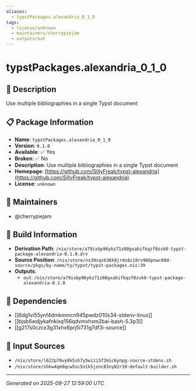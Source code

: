 ```yaml
---
aliases:
  - typstPackages.alexandria_0_1_0
tags:
  - license/unknown
  - maintainers/cherrypiejam
  - outputs/out
---
```


# typstPackages.alexandria_0_1_0

## 📝 Description

Use multiple bibliographies in a single Typst document 

## 📋 Package Information

- **Name**: `typstPackages.alexandria_0_1_0`
- **Version**: `0.1.0`
- **Available**: ✅ Yes
- **Broken**: ✅ No
- **Description**: Use multiple bibliographies in a single Typst document 
- **Homepage**: [https://github.com/SillyFreak/typst-alexandria](https://github.com/SillyFreak/typst-alexandria)
- **License**: `unknown`
## 👥 Maintainers

- @cherrypiejam


## 🔧 Build Information

- **Derivation Path**: `/nix/store/a79ixbp96ykz71z08gxabifkqzf0zvk0-typst-package-alexandria-0.1.0.drv`
- **Source Position**: `/nix/store/ns30sqxb36k8jrds8z18rv96bpnwc60d-source/pkgs/by-name/ty/typst/typst-packages.nix:39`
- **Outputs**:
  - `out`:  `/nix/store/a79ixbp96ykz71z08gxabifkqzf0zvk0-typst-package-alexandria-0.1.0`

## 🔗 Dependencies

- [[6dg1vi55ynf4dmkmmcn945pwdz010s34-stdenv-linux]]
- [[bjsb6wdjykafnkixq156qdvmxhsm2bai-bash-5.3p3]]
- [[g217s0czcx3g31xhx6prj5i731g7df3i-source]]

## 📁 Input Sources

- `/nix/store/l622p70vy8k5sh7y5wizi5f2mic6ynpg-source-stdenv.sh`
- `/nix/store/shkw4qm9qcw5sc5n1k5jznc83ny02r39-default-builder.sh`

---
*Generated on 2025-09-27 12:59:00 UTC*
